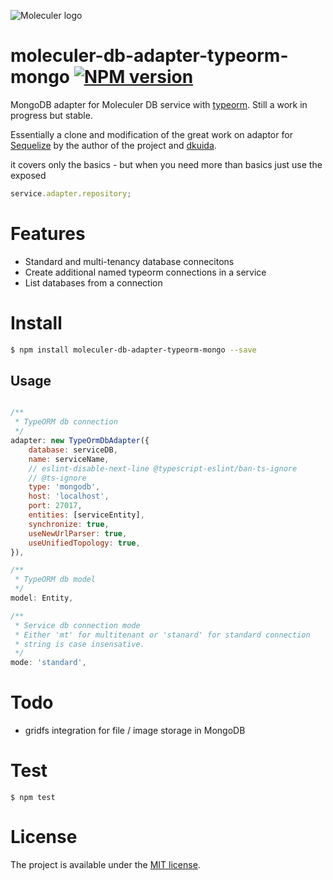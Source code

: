 ![Moleculer logo](https://moleculer.services/images/banner.png)

# moleculer-db-adapter-typeorm-mongo [![NPM version](https://img.shields.io/npm/v/moleculer-db-adapter-typeorm-mongo.svg)](https://www.npmjs.com/package/moleculer-db-adapter-typeorm-mongo)



MongoDB adapter for Moleculer DB service with [typeorm](https://github.com/typeorm/typeorm). Still a work in progress but stable.

Essentially a clone and modification of the great work on adaptor for [Sequelize](https://github.com/moleculerjs/moleculer-db/tree/master/packages/moleculer-db-adapter-sequelize) by the author of the project and [dkuida](https://github.com/dkuida/moleculer-db-adapter-typeorm).


it covers only the basics - but when you need more than basics just use the exposed

```javascript 1.8
service.adapter.repository;
```

# Features

- Standard and multi-tenancy database connecitons
- Create additional named typeorm connections in a service
- List databases from a connection

# Install

```bash
$ npm install moleculer-db-adapter-typeorm-mongo --save
```


## Usage

```js

/**
 * TypeORM db connection
 */
adapter: new TypeOrmDbAdapter({
    database: serviceDB,
    name: serviceName,
    // eslint-disable-next-line @typescript-eslint/ban-ts-ignore
    // @ts-ignore
    type: 'mongodb',
    host: 'localhost',
    port: 27017,
    entities: [serviceEntity],
    synchronize: true,
    useNewUrlParser: true,
    useUnifiedTopology: true,
}),

/**
 * TypeORM db model
 */
model: Entity,

/**
 * Service db connection mode
 * Either 'mt' for multitenant or 'stanard' for standard connection
 * string is case insensative.
 */
mode: 'standard',

```

# Todo

- gridfs integration for file / image storage in MongoDB

# Test
```
$ npm test
```

# License
The project is available under the [MIT license](https://tldrlegal.com/license/mit-license).
